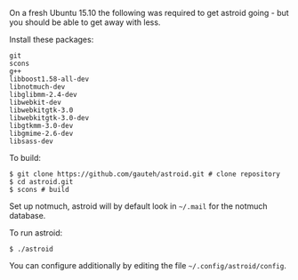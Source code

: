 On a fresh Ubuntu 15.10 the following was required to get astroid going - but you should be able to get away with less.

Install these packages:
```
git
scons
g++
libboost1.58-all-dev
libnotmuch-dev 
libglibmm-2.4-dev 
libwebkit-dev 
libwebkitgtk-3.0 
libwebkitgtk-3.0-dev 
libgtkmm-3.0-dev 
libgmime-2.6-dev
libsass-dev
```

To build:
```
$ git clone https://github.com/gauteh/astroid.git # clone repository
$ cd astroid.git
$ scons # build
```

Set up notmuch, astroid will by default look in `~/.mail` for the notmuch database.

To run astroid:
```
$ ./astroid
```

You can configure additionally by editing the file `~/.config/astroid/config`.